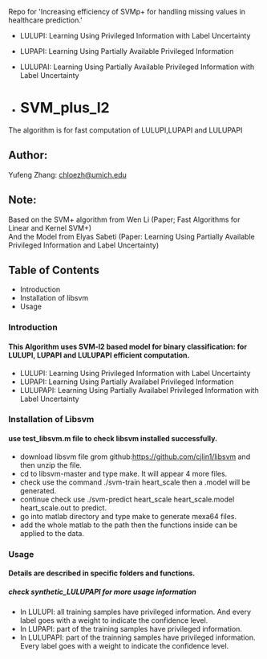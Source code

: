 
Repo for 'Increasing efficiency of SVMp+ for handling missing values in healthcare prediction.'


- LULUPI: Learning Using Privileged Information with Label Uncertainty  
- LUPAPI: Learning Using Partially Available Privileged Information  
- LULUPAI: Learning Using Partially Available Privileged Information with Label Uncertainty

- # SVM_plus_l2

The algorithm is for fast computation of LULUPI,LUPAPI and LULUPAPI

## Author: 

Yufeng Zhang: chloezh@umich.edu

## Note:
Based on the SVM+ algorithm from Wen Li (Paper; Fast Algorithms for Linear and Kernel SVM+)  
And the Model from Elyas Sabeti (Paper: Learning Using Partially Available Privileged Information and Label Uncertainty)  

## Table of Contents

- Introduction
- Installation of libsvm
- Usage


### Introduction

#### This Algorithm uses SVM-l2 based model for binary classification: for LULUPI, LUPAPI and LULUPAPI efficient computation.  

* LULUPI: Learning Using Privileged Information with Label Uncertainty  
* LUPAPI: Learning Using Partially Availabel Privileged Information    
* LULUPAPI: Learning Using Partially Availabel Privileged Information with Label Uncertainty   

### Installation of Libsvm

#### use test_libsvm.m file to check libsvm installed successfully. 


* download libsvm file grom github:https://github.com/cjlin1/libsvm and then unzip the file. 
* cd to libsvm-master and type make. It will appear 4 more files. 
* check use the command ./svm-train heart_scale then a .model will be generated. 
* continue check use ./svm-predict heart_scale heart_scale.model heart_scale.out to predict. 
* go into matlab directory and type make to generate mexa64 files. 
* add the whole matlab to the path then the functions inside can be applied to the data. 

### Usage

#### Details are described in specific folders and functions. 

##### check synthetic_LULUPAPI for more usage information

* In LULUPI: all training samples have privileged information. And every label goes with a weight to indicate the confidence level.  
* In LUPAPI: part of the training samples have privileged information.   
* In LULUPAPI: part of the trainning samples have privileged information. Every label goes with a weight to indicate the confidence level.
